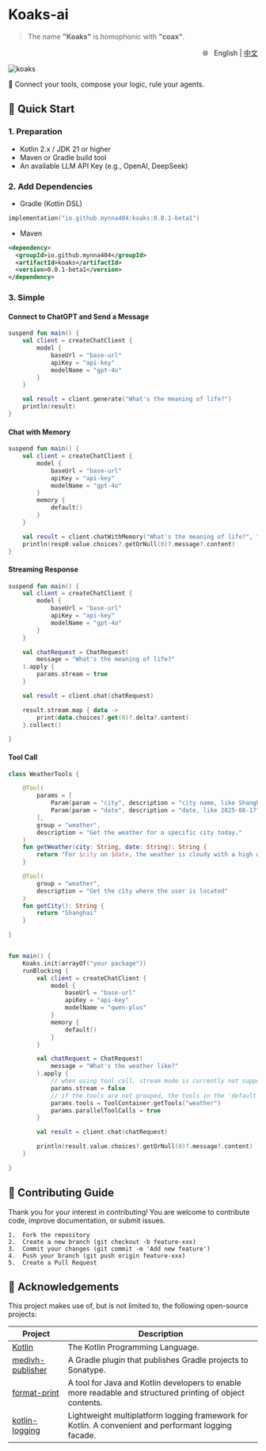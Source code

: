 # Koaks-ai  

> The name **"Koaks"** is homophonic with **"coax"**.  

<div align="right">
🌐 &nbsp English | <a href="/README-zh.md">中文</a>
</div>

![koaks](https://socialify.git.ci/koaks-ai/koaks/image?custom_description=Connect+your+tools%2C+compose+your+logic.&description=1&font=JetBrains+Mono&forks=1&issues=1&language=1&name=1&owner=1&pattern=Circuit+Board&pulls=1&stargazers=1&theme=Light)

🧩 Connect your tools, compose your logic, rule your agents.


## 🚀 Quick Start

### 1. Preparation

* Kotlin 2.x / JDK 21 or higher
* Maven or Gradle build tool
* An available LLM API Key (e.g., OpenAI, DeepSeek)

### 2. Add Dependencies

- Gradle (Kotlin DSL)  
```kotlin
implementation("io.github.mynna404:koaks:0.0.1-beta1")
```

- Maven  
```xml
<dependency>
  <groupId>io.github.mynna404</groupId>
  <artifactId>koaks</artifactId>
  <version>0.0.1-beta1</version>
</dependency>
```

### 3. Simple

#### Connect to ChatGPT and Send a Message

```kotlin
suspend fun main() {
    val client = createChatClient {
        model {
            baseUrl = "base-url"
            apiKey = "api-key"
            modelName = "gpt-4o"
        }
    }

    val result = client.generate("What's the meaning of life?")
    println(result)
}
```

#### Chat with Memory
```kotlin
suspend fun main() {
    val client = createChatClient {
        model {
            baseUrl = "base-url"
            apiKey = "api-key"
            modelName = "gpt-4o"
        }
        memory {
            default()
        }
    }

    val result = client.chatWithMemory("What's the meaning of life?", "1001")
    println(resp0.value.choices?.getOrNull(0)?.message?.content)
}
```

#### Streaming Response
```kotlin
suspend fun main() {
    val client = createChatClient {
        model {
            baseUrl = "base-url"
            apiKey = "api-key"
            modelName = "gpt-4o"
        }
    }

    val chatRequest = ChatRequest(
        message = "What's the meaning of life?"
    ).apply {
        params.stream = true
    }

    val result = client.chat(chatRequest)

    result.stream.map { data ->
        print(data.choices?.get(0)?.delta?.content)
    }.collect()

}
```

#### Tool Call
```kotlin
class WeatherTools {

    @Tool(
        params = [
            Param(param = "city", description = "city name, like Shanghai", required = true),
            Param(param = "date", description = "date, like 2025-08-17", required = true)
        ],
        group = "weather",
        description = "Get the weather for a specific city today."
    )
    fun getWeather(city: String, date: String): String {
        return "For $city on $date, the weather is cloudy with a high wind warning."
    }

    @Tool(
        group = "weather",
        description = "Get the city where the user is located"
    )
    fun getCity(): String {
        return "Shanghai"
    }

}


fun main() {
    Koaks.init(arrayOf("your package"))
    runBlocking {
        val client = createChatClient {
            model {
                baseUrl = "base-url"
                apiKey = "api-key"
                modelName = "qwen-plus"
            }
            memory {
                default()
            }
        }

        val chatRequest = ChatRequest(
            message = "What's the weather like?"
        ).apply {
            // when using tool_call, stream mode is currently not supported
            params.stream = false
            // if the tools are not grouped, the tools in the 'default' group will be used by default.
            params.tools = ToolContainer.getTools("weather")
            params.parallelToolCalls = true
        }

        val result = client.chat(chatRequest)

        println(result.value.choices?.getOrNull(0)?.message?.content)
    }

}
```

## 🤝 Contributing Guide

Thank you for your interest in contributing! You are welcome to contribute code, improve documentation, or submit issues.

	1.	Fork the repository
	2.	Create a new branch (git checkout -b feature-xxx)
	3.	Commit your changes (git commit -m 'Add new feature')
	4.	Push your branch (git push origin feature-xxx)
	5.	Create a Pull Request

## 💖 Acknowledgements
This project makes use of, but is not limited to, the following open-source projects:

| Project | Description |
|---------|-------------|
| [Kotlin](https://github.com/JetBrains/kotlin) | The Kotlin Programming Language. |
| [medivh-publisher](https://github.com/medivh-project/medivh-publisher) | A Gradle plugin that publishes Gradle projects to Sonatype. |
| [format-print](https://github.com/mynna404/format-print) | A tool for Java and Kotlin developers to enable more readable and structured printing of object contents. |
| [kotlin-logging](https://github.com/oshai/kotlin-logging) | Lightweight multiplatform logging framework for Kotlin. A convenient and performant logging facade. |

